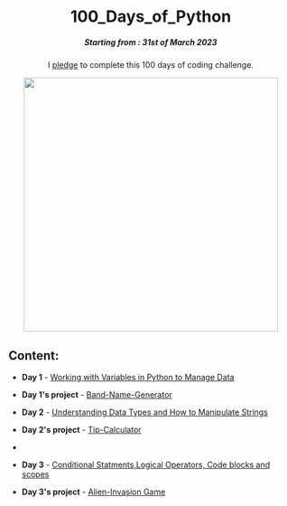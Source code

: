 <h1 align="center"> 
100_Days_of_Python
</h1>
<h5 align="center">
Starting from : 31st of March 2023
</h5>

<p align="center">
I <a href="#">pledge</a> to complete this 100 days of coding challenge.
</p>
<p align="center">
    <img width="450" src=https://user-images.githubusercontent.com/76496105/229148144-f4458420-bde2-46b9-8a10-f3c6a0af6363.png>
</p>

## Content:

- <b>Day 1</b> - [Working with Variables in Python to Manage Data]()
- <b>Day 1's project</b> - [Band-Name-Generator]()

- <b>Day 2</b> - [Understanding Data Types and How to Manipulate Strings]()
- <b>Day 2's project</b> - [Tip-Calculator]()
- 
- <b>Day 3</b> - [Conditional Statments,Logical Operators, Code blocks and scopes ]()
- <b>Day 3's project</b> - [Alien-Invasion Game]()

